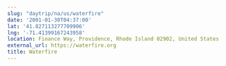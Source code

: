 ```yaml
---
slug: "daytrip/na/us/waterfire"
date: '2001-01-30T04:37:00'
lat: '41.827113277709906'
lng: '-71.41399167243958'
location: Finance Way, Providence, Rhode Island 02902, United States
external_url: https://waterfire.org
title: Waterfire
---
```



